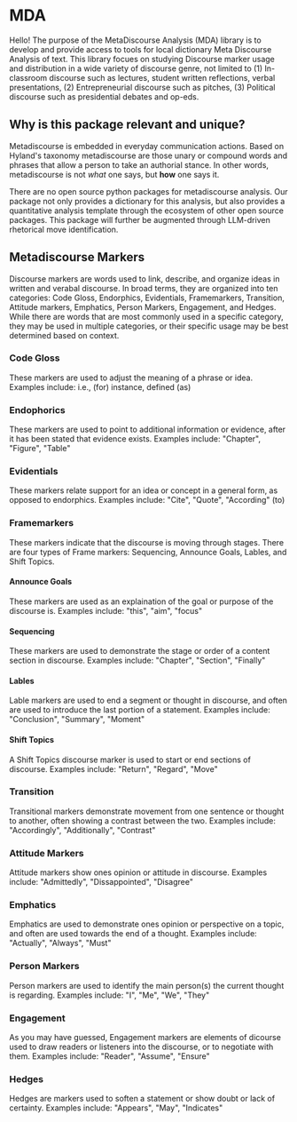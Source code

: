 # MDA

Hello! The purpose of the MetaDiscourse Analysis (MDA) library is to develop and provide access to tools for local dictionary Meta Discourse Analysis of text. This library focues on studying Discourse marker usage and distribution in a wide variety of discourse genre, not limited to (1) In-classroom discourse such as lectures, student written reflections, verbal presentations, (2) Entrepreneurial discourse such as pitches, (3) Political discourse such as presidential debates and op-eds.

## Why is this package relevant and unique?

Metadiscourse is embedded in everyday communication actions.  Based on Hyland's taxonomy metadiscourse are those unary or compound words and phrases that allow a person to take an authorial stance.  In other words, metadiscourse is not _what_ one says, but **how** one says it.

There are no open source python packages for metadiscourse analysis.  Our package not only provides a dictionary for this analysis, but also provides a quantitative analysis template through the ecosystem of other open source packages.  This package will further be augmented through LLM-driven rhetorical move identification.

## Metadiscourse Markers
Discourse markers are words used to link, describe, and organize ideas in written and verabal discourse. In broad terms, they are organized into ten categories: Code Gloss, Endorphics, Evidentials, Framemarkers, Transition, Attitude markers, Emphatics, Person Markers, Engagement, and Hedges. While there are words that are most commonly used in a specific category, they may be used in multiple categories, or their specific usage may be best determined based on context. 

### Code Gloss
These markers are used to adjust the meaning of a phrase or idea. 
Examples include: i.e., (for) instance, defined (as)
### Endophorics
These markers are used to point to additional information or evidence, after it has been stated that evidence exists. 
Examples include: "Chapter", "Figure", "Table"
### Evidentials
These markers relate support for an idea or concept in a general form, as opposed to endorphics.
Examples include: "Cite", "Quote", "According" (to)
### Framemarkers
These markers indicate that the discourse is moving through stages. There are four types of Frame markers: Sequencing, Announce Goals, Lables, and Shift Topics. 
#### Announce Goals
These markers are used as an explaination of the goal or purpose of the discourse is. 
Examples include: "this", "aim", "focus"
#### Sequencing
These markers are used to demonstrate the stage or order of a content section in discourse.
Examples include: "Chapter", "Section", "Finally"
#### Lables
Lable markers are used to end a segment or thought in discourse, and often are used to introduce the last portion of a statement. 
Examples include: "Conclusion", "Summary", "Moment"
#### Shift Topics
A Shift Topics discourse marker is used to start or end sections of discourse. 
Examples include: "Return", "Regard", "Move"
### Transition
Transitional markers demonstrate movement from one sentence or thought to another, often showing a contrast between the two. 
Examples include: "Accordingly", "Additionally", "Contrast"
### Attitude Markers
Attitude markers show ones opinion or attitude in discourse.
Examples include: "Admittedly", "Dissappointed", "Disagree"
### Emphatics
Emphatics are used to demonstrate ones opinion or perspective on a topic, and often are used towards the end of a thought.
Examples include: "Actually", "Always", "Must"
### Person Markers
Person markers are used to identify the main person(s) the current thought is regarding.
Examples include: "I", "Me", "We", "They"
### Engagement
As you may have guessed, Engagement markers are elements of dicourse used to draw readers or listeners into the discourse, or to negotiate with them. 
Examples include: "Reader", "Assume", "Ensure"
### Hedges
Hedges are markers used to soften a statement or show doubt or lack of certainty. 
Examples include: "Appears", "May", "Indicates"

